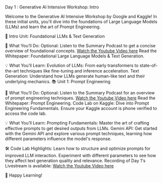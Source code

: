Day 1 : Generative AI Intensive Workshop: Intro

Welcome to the Generative AI Intensive Workshop by Google and Kaggle! In these initial units, you'll dive into the foundations of Large Language Models (LLMs) and learn the art of Prompt Engineering.

🌟 Intro Unit: Foundational LLMs & Text Generation

📝 What You’ll Do:
Optional: Listen to the Summary Podcast to get a concise overview of foundational concepts.
[Watch the Youtube Video here](https://www.youtube.com/watch?v=mQDlCZZsOyo&feature=youtu.be)
Read the Whitepaper: Foundational Large Language Models & Text Generation.

💡 What You’ll Learn:
Evolution of LLMs: From early transformers to state-of-the-art techniques like fine-tuning and inference acceleration.
Text Generation: Understand how LLMs generate human-like text and their underlying mechanics.
📚 Unit 1: Prompt Engineering

📝 What You’ll Do:
Optional: Listen to the Summary Podcast for an overview of prompt engineering techniques.
[Watch the Youtube Video here](https://www.youtube.com/watch?v=F_hJ2Ey4BNc&feature=youtu.be)
Read the Whitepaper: Prompt Engineering.
Code Lab on Kaggle: Dive into Prompt Engineering Fundamentals. Ensure your Kaggle account is phone verified to access the code lab.

💡 What You’ll Learn:
Prompting Fundamentals: Master the art of crafting effective prompts to get desired outputs from LLMs.
Gemini API: Get started with the Gemini API and explore various prompt techniques, learning how different parameters influence the model's response.

🛠️ Code Lab Highlights:
Learn how to structure and optimize prompts for improved LLM interaction.
Experiment with different parameters to see how they affect text generation quality and relevance.
Recording of Day 1's Livestream is available:
[Watch the Youtube Video here](https://www.youtube.com/watch?v=kpRyiJUUFxY&list=PLqFaTIg4myu-b1PlxitQdY0UYIbys-2es&index=1)

🎉 Happy Learning!
